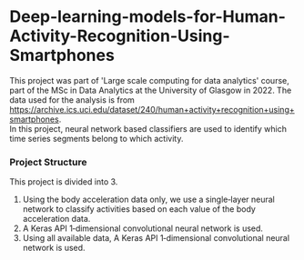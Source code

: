 # Deep-learning-models-for-Human-Activity-Recognition-Using-Smartphones

This project was part of 'Large scale computing for data analytics' course, part of the MSc in Data Analytics at the University of Glasgow in 2022. The data used for the analysis is from https://archive.ics.uci.edu/dataset/240/human+activity+recognition+using+smartphones. \
In this project, neural network based classifiers are used to identify which time series segments belong to which activity.

### Project Structure
This project is divided into 3. 
1. Using the body acceleration data only, we use a single‐layer neural network to classify activities based on each value of the body acceleration data. 
2. A Keras API 1‐dimensional convolutional neural network is used. 
3. Using all available data, A Keras API 1‐dimensional convolutional neural network is used. 


